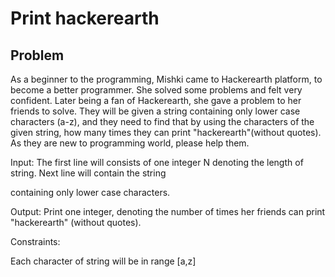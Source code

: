 # Print hackerearth

## Problem
As a beginner to the programming, Mishki came to Hackerearth platform, to become a better programmer. She solved some problems and felt very confident. Later being a fan of Hackerearth, she gave a problem to her friends to solve. They will be given a string containing only lower case characters (a-z), and they need to find that by using the characters of the given string, how many times they can print "hackerearth"(without quotes). As they are new to programming world, please help them.

Input:
The first line will consists of one integer N denoting the length of string.
Next line will contain the string

containing only lower case characters.

Output:
Print one integer, denoting the number of times her friends can print "hackerearth" (without quotes).

Constraints:

Each character of string will be in range [a,z]